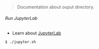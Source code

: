 > Documentation about ouput directory.

###### Run JupyterLab
* Learn about [JupyterLab](https://jupyterlab.readthedocs.io/en/latest/)
```bash
$ ./jupyter.sh
```
